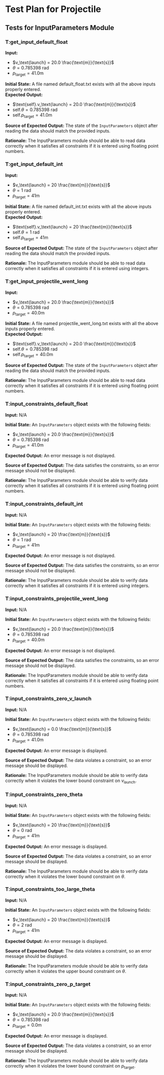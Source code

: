 # Test Plan for Projectile

## Tests for InputParameters Module

### T:get_input_default_float

**Input:**

- $v_\text{launch} = 20.0 \frac{\text{m}}{\text{s}}$
- $\theta = 0.785398 \text{ rad}$
- $p_\text{target} = 41.0\text{m}$

**Initial State:** A file named default_float.txt exists with all the above inputs properly entered.  
**Expected Output:**

- $\text{self}.v_\text{launch} = 20.0 \frac{\text{m}}{\text{s}}$
- $\text{self}.\theta = 0.785398 \text{ rad}$
- $\text{self}.p_\text{target} = 41.0\text{m}$

**Source of Expected Output:** The state of the `InputParameters` object after reading the data should match the provided inputs.

**Rationale:** The InputParameters module should be able to read data correctly when it satisfies all constraints if it is entered using floating point numbers.

### T:get_input_default_int

**Input:**

- $v_\text{launch} = 20 \frac{\text{m}}{\text{s}}$
- $\theta = 1 \text{ rad}$
- $p_\text{target} = 41\text{m}$

**Initial State:** A file named default_int.txt exists with all the above inputs properly entered.  
**Expected Output:**

- $\text{self}.v_\text{launch} = 20 \frac{\text{m}}{\text{s}}$
- $\text{self}.\theta = 1 \text{ rad}$
- $\text{self}.p_\text{target} = 41\text{m}$

**Source of Expected Output:** The state of the `InputParameters` object after reading the data should match the provided inputs.

**Rationale:** The InputParameters module should be able to read data correctly when it satisfies all constraints if it is entered using integers.

### T:get_input_projectile_went_long

**Input:**

- $v_\text{launch} = 20.0 \frac{\text{m}}{\text{s}}$
- $\theta = 0.785398 \text{ rad}$
- $p_\text{target} = 40.0\text{m}$

**Initial State:** A file named projectile_went_long.txt exists with all the above inputs properly entered.  
**Expected Output:**

- $\text{self}.v_\text{launch} = 20.0 \frac{\text{m}}{\text{s}}$
- $\text{self}.\theta = 0.785398 \text{ rad}$
- $\text{self}.p_\text{target} = 40.0\text{m}$

**Source of Expected Output:** The state of the `InputParameters` object after reading the data should match the provided inputs.

**Rationale:** The InputParameters module should be able to read data correctly when it satisfies all constraints if it is entered using floating point numbers.

### T:input_constraints_default_float

**Input:** N/A

**Initial State:** An `InputParameters` object exists with the following fields:

- $v_\text{launch} = 20.0 \frac{\text{m}}{\text{s}}$
- $\theta = 0.785398 \text{ rad}$
- $p_\text{target} = 41.0\text{m}$

**Expected Output:** An error message is not displayed.

**Source of Expected Output:** The data satisfies the constraints, so an error message should not be displayed.

**Rationale:** The InputParameters module should be able to verify data correctly when it satisfies all constraints if it is entered using floating point numbers.

### T:input_constraints_default_int

**Input:** N/A

**Initial State:** An `InputParameters` object exists with the following fields:

- $v_\text{launch} = 20 \frac{\text{m}}{\text{s}}$
- $\theta = 1 \text{ rad}$
- $p_\text{target} = 41\text{m}$

**Expected Output:** An error message is not displayed.

**Source of Expected Output:** The data satisfies the constraints, so an error message should not be displayed.

**Rationale:** The InputParameters module should be able to verify data correctly when it satisfies all constraints if it is entered using integers.

### T:input_constraints_projectile_went_long

**Input:** N/A

**Initial State:** An `InputParameters` object exists with the following fields:

- $v_\text{launch} = 20.0 \frac{\text{m}}{\text{s}}$
- $\theta = 0.785398 \text{ rad}$
- $p_\text{target} = 40.0\text{m}$

**Expected Output:** An error message is not displayed.

**Source of Expected Output:** The data satisfies the constraints, so an error message should not be displayed.

**Rationale:** The InputParameters module should be able to verify data correctly when it satisfies all constraints if it is entered using floating point numbers.

### T:input_constraints_zero_v_launch

**Input:** N/A

**Initial State:** An `InputParameters` object exists with the following fields:

- $v_\text{launch} = 0.0 \frac{\text{m}}{\text{s}}$
- $\theta = 0.785398 \text{ rad}$
- $p_\text{target} = 41.0\text{m}$

**Expected Output:** An error message is displayed.

**Source of Expected Output:** The data violates a constraint, so an error message should be displayed.

**Rationale:** The InputParameters module should be able to verify data correctly when it violates the lower bound constraint on $v_\text{launch}$.

### T:input_constraints_zero_theta

**Input:** N/A

**Initial State:** An `InputParameters` object exists with the following fields:

- $v_\text{launch} = 20 \frac{\text{m}}{\text{s}}$
- $\theta = 0 \text{ rad}$
- $p_\text{target} = 41\text{m}$

**Expected Output:** An error message is displayed.

**Source of Expected Output:** The data violates a constraint, so an error message should be displayed.

**Rationale:** The InputParameters module should be able to verify data correctly when it violates the lower bound constraint on $\theta$.

### T:input_constraints_too_large_theta

**Input:** N/A

**Initial State:** An `InputParameters` object exists with the following fields:

- $v_\text{launch} = 20 \frac{\text{m}}{\text{s}}$
- $\theta = 2 \text{ rad}$
- $p_\text{target} = 41\text{m}$

**Expected Output:** An error message is displayed.

**Source of Expected Output:** The data violates a constraint, so an error message should be displayed.

**Rationale:** The InputParameters module should be able to verify data correctly when it violates the upper bound constraint on $\theta$.

### T:input_constraints_zero_p_target

**Input:** N/A

**Initial State:** An `InputParameters` object exists with the following fields:

- $v_\text{launch} = 20.0 \frac{\text{m}}{\text{s}}$
- $\theta = 0.785398 \text{ rad}$
- $p_\text{target} = 0.0\text{m}$

**Expected Output:** An error message is displayed.

**Source of Expected Output:** The data violates a constraint, so an error message should be displayed.

**Rationale:** The InputParameters module should be able to verify data correctly when it violates the lower bound constraint on $p_\text{target}$.

